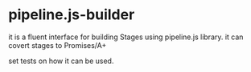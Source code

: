 # pipeline.js-builder
it is a fluent interface for building Stages using pipeline.js library.
it can covert stages to Promises/A+ 

set tests on how it can be used.
